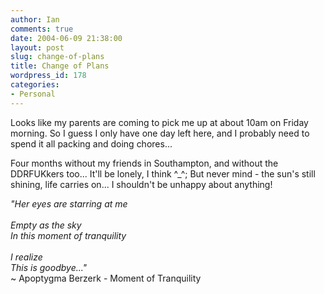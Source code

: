 ```yaml
---
author: Ian
comments: true
date: 2004-06-09 21:38:00
layout: post
slug: change-of-plans
title: Change of Plans
wordpress_id: 178
categories:
- Personal
---
```


Looks like my parents are coming to pick me up at about 10am on Friday morning.  So I guess I only have one day left here, and I probably need to spend it all packing and doing chores...  

Four months without my friends in Southampton, and without the DDRFUKkers too...  It'll be lonely, I think ^_^;  But never mind - the sun's still shining, life carries on... I shouldn't be unhappy about anything!  

*"Her eyes are starring at me<br/>  
Empty as the sky  <br/>
In this moment of tranquility<br/>  
I realize  <br/>
This is goodbye..."*<br/>
 ~ Apoptygma Berzerk - Moment of Tranquility
